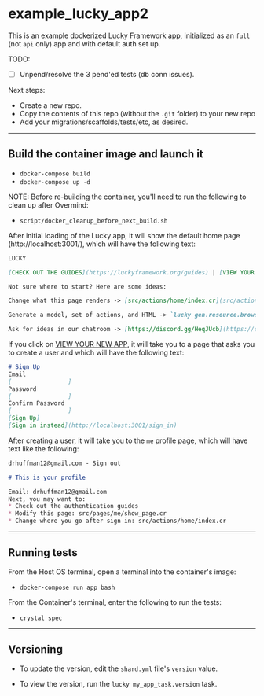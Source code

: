 # example_lucky_app2

This is an example dockerized Lucky Framework app, initialized as an `full` (not `api` only) app and with default auth set up.

TODO:
- [ ] Unpend/resolve the 3 pend'ed tests (db conn issues).

Next steps:
* Create a new repo.
* Copy the contents of this repo (without the `.git` folder) to your new repo
* Add your migrations/scaffolds/tests/etc, as desired.

---
## Build the container image and launch it
* `docker-compose build`
* `docker-compose up -d`

NOTE: Before re-building the container, you'll need to run the following to clean up after Overmind:

* `script/docker_cleanup_before_next_build.sh`

After initial loading of the Lucky app, it will show the default home page (http://localhost:3001/), which will have the following text:

```markdown
LUCKY

[CHECK OUT THE GUIDES](https://luckyframework.org/guides) | [VIEW YOUR NEW APP](http://localhost:3001/sign_up)

Not sure where to start? Here are some ideas:

Change what this page renders -> [src/actions/home/index.cr](src/actions/home/index.cr)

Generate a model, set of actions, and HTML -> `lucky gen.resource.browser Post title:String`

Ask for ideas in our chatroom -> [https://discord.gg/HeqJUcb](https://discord.gg/HeqJUcb)
```

If you click on [VIEW YOUR NEW APP](http://localhost:3001/sign_up), it will take you to a page that asks you to create a user and which will have the following text:

```markdown
# Sign Up
Email
[                ]
Password
[                ]
Confirm Password
[                ]
[Sign Up]
[Sign in instead](http://localhost:3001/sign_in)
```

After creating a user, it will take you to the `me` profile page, which will have text like the following:

```markdown
drhuffman12@gmail.com - Sign out

# This is your profile

Email: drhuffman12@gmail.com
Next, you may want to:
* Check out the authentication guides
* Modify this page: src/pages/me/show_page.cr
* Change where you go after sign in: src/actions/home/index.cr
```

---
## Running tests

From the Host OS terminal, open a terminal into the container's image:
* `docker-compose run app bash`

From the Container's terminal, enter the following to run the tests:
* `crystal spec`

---
## Versioning

* To update the version, edit the `shard.yml` file's `version` value.

* To view the version, run the `lucky my_app_task.version` task.
